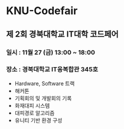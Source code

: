 # KNU-Codefair
## 제 2회 경북대학교 IT대학 코드페어

### 일시 : 11월 27 (금) 13:00 ~ 18:00
### 장소 : 경북대학교 IT융복합관 345호

- Hardware, Software 트랙
- 해커톤
- 기획회의 및 개발회의 기록
- 화재대피 시스템
- 대피경로 알고리즘 
- 유니티 기반 환경 구성